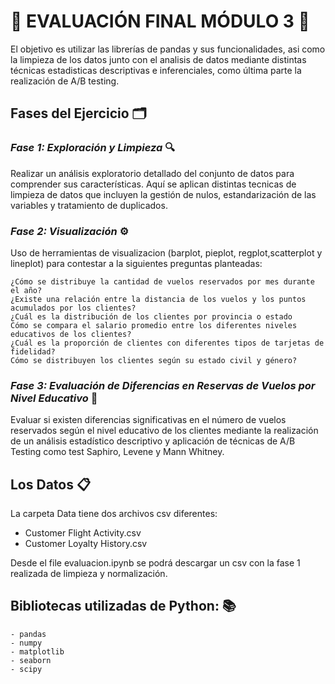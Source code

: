 # 🔶 EVALUACIÓN FINAL MÓDULO 3 🔶 
El objetivo es utilizar las librerías de pandas y sus funcionalidades, asi como la limpieza de los datos junto con el analisis de datos mediante distintas técnicas estadisticas descriptivas e inferenciales, como última parte la realización de A/B testing.

## Fases del Ejercicio 🗂️ 

### *Fase 1: Exploración y Limpieza* 🔍 
Realizar un análisis exploratorio detallado del conjunto de datos para comprender sus características. Aquí se aplican distintas tecnicas de limpieza de datos que incluyen la gestión de nulos, estandarización de las variables y tratamiento de duplicados.

### *Fase 2: Visualización* ⚙️ 
Uso de herramientas de visualizacion (barplot, pieplot, regplot,scatterplot y lineplot) para contestar a la siguientes preguntas planteadas:

    ¿Cómo se distribuye la cantidad de vuelos reservados por mes durante el año?
    ¿Existe una relación entre la distancia de los vuelos y los puntos acumulados por los clientes?
    ¿Cuál es la distribución de los clientes por provincia o estado
    Cómo se compara el salario promedio entre los diferentes niveles educativos de los clientes?
    ¿Cuál es la proporción de clientes con diferentes tipos de tarjetas de fidelidad?
    Cómo se distribuyen los clientes según su estado civil y género?

### *Fase 3: Evaluación de Diferencias en Reservas de Vuelos por Nivel Educativo* 🟰
Evaluar si existen diferencias significativas en el número de vuelos reservados según el nivel educativo de los clientes mediante la realización de un análisis estadístico descriptivo y aplicación de técnicas de A/B Testing como test Saphiro, Levene y Mann Whitney.

## Los Datos 📋
La carpeta Data tiene dos archivos csv diferentes:

 - Customer Flight Activity.csv
 - Customer Loyalty History.csv

 Desde el file evaluacion.ipynb se podrá descargar un csv con la fase 1 realizada de limpieza y normalización.

## Bibliotecas utilizadas de Python: 📚

    - pandas
    - numpy
    - matplotlib
    - seaborn
    - scipy